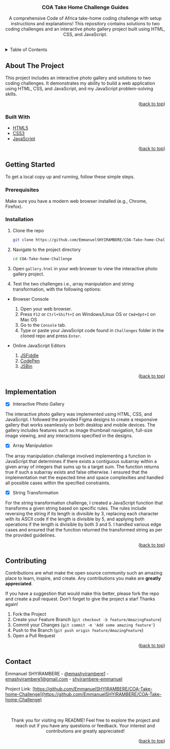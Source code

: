 <a name="readme-top"></a>

<!--
*** Thank you for visiting my README! Feel free to
*** explore the project and reach out if you have any questions or feedback.
*** our interest and contributions are greatly appreciated!
-->

<br />
<div align="center">

  <h3 align="center">COA Take Home Challenge Guides</h3>

  <p align="center">A comprehensive Code of Africa take-home coding challenge with setup instructions and explanations! This repository contains solutions to two coding challenges and an interactive photo gallery project built using HTML, CSS, and JavaScript.
    <br />
    <br />
  </p>
</div>

<!-- TABLE OF CONTENTS -->
<details>
  <summary>Table of Contents</summary>
  <ol>
    <li>
      <a href="#about-the-project">About The Project</a>
      <ul>
        <li><a href="#built-with">Built With</a></li>
      </ul>
    </li>
    <li>
      <a href="#getting-started">Getting Started</a>
      <ul>
        <li><a href="#prerequisites">Prerequisites</a></li>
        <li><a href="#installation">Installation</a></li>
      </ul>
    </li>
    <li><a href="#implementation">Implementation</a></li>
    <li><a href="#contributing">Contributing</a></li>
    <li><a href="#contact">Contact</a></li>
  </ol>
</details>

<!-- ABOUT THE PROJECT -->

## About The Project

This project includes an interactive photo gallery and solutions to two coding challenges. It demonstrates my ability to build a web application using HTML, CSS, and JavaScript, and my JavaScript problem-solving skills.

<p align="right">(<a href="#readme-top">back to top</a>)</p>

### Built With

- [HTML5][HTML5-url]
- [CSS3][CSS3-url]
- [JavaScript][JavaScript-url]

<p align="right">(<a href="#readme-top">back to top</a>)</p>

<!-- GETTING STARTED -->

## Getting Started

To get a local copy up and running, follow these simple steps.

### Prerequisites

Make sure you have a modern web browser installed (e.g., Chrome, Firefox).

### Installation

1. Clone the repo
   ```sh
   git clone https://github.com/EmmanuelSHYIRAMBERE/COA-Take-home-Challenge.git
   ```
2. Navigate to the project directory
   ```sh
   cd COA-Take-home-Challenge
   ```
3. Open `gallery.html` in your web browser to view the interactive photo gallery project.

4. Test the two challenges i.e., array manipulation and string transformation, with the following options:

- Browser Console

  1. Open your web browser.
  2. Press `F12` or `Ctrl+Shift+I` on Windows/Linux OS or `Cmd+Opt+I` on Mac OS
  3. Go to the `Console` tab.
  4. Type or paste your JavaScript code found in `Challenges` folder in the cloned repo and press `Enter`.

- Online JavaScript Editors

  1. [JSFiddle][JSFiddle-url]
  2. [CodePen][CodePen-url]
  3. [JSBin][JSBin-url]

<p align="right">(<a href="#readme-top">back to top</a>)</p>

<!-- USAGE EXAMPLES -->

## Implementation

- [x] Interactive Photo Gallery

The interactive photo gallery was implemented using HTML, CSS, and JavaScript. I followed the provided Figma designs to create a responsive gallery that works seamlessly on both desktop and mobile devices. The gallery includes features such as image thumbnail navigation, full-size image viewing, and any interactions specified in the designs.

- [x] Array Manipulation

The array manipulation challenge involved implementing a function in JavaScript that determines if there exists a contiguous subarray within a given array of integers that sums up to a target sum. The function returns true if such a subarray exists and false otherwise. I ensured that the implementation met the expected time and space complexities and handled all possible cases within the specified constraints.

- [x] String Transformation

For the string transformation challenge, I created a JavaScript function that transforms a given string based on specific rules. The rules include reversing the string if its length is divisible by 3, replacing each character with its ASCII code if the length is divisible by 5, and applying both operations if the length is divisible by both 3 and 5. I handled various edge cases and ensured that the function returned the transformed string as per the provided guidelines.

<p align="right">(<a href="#readme-top">back to top</a>)</p>

<!-- CONTRIBUTING -->

## Contributing

Contributions are what make the open source community such an amazing place to learn, inspire, and create. Any contributions you make are **greatly appreciated**.

If you have a suggestion that would make this better, please fork the repo and create a pull request.
Don't forget to give the project a star! Thanks again!

1. Fork the Project
2. Create your Feature Branch (`git checkout -b feature/AmazingFeature`)
3. Commit your Changes (`git commit -m 'Add some amazing feature'`)
4. Push to the Branch (`git push origin feature/AmazingFeature`)
5. Open a Pull Request

<p align="right">(<a href="#readme-top">back to top</a>)</p>

<!-- CONTACT -->

## Contact

Emmanuel SHYIRAMBERE - [@emashyirambere1](https://x.com/emashyirambere1) - emashyirambere1@gmail.com - [shyirambere-emmanuel](https://www.linkedin.com/in/shyirambere-emmanuel-584986289/)

Project Link: [https://github.com/EmmanuelSHYIRAMBERE/COA-Take-home-Challenge](https://github.com/EmmanuelSHYIRAMBERE/COA-Take-home-Challenge)

<p align="center"><br /><br />Thank you for visiting my README! Feel free to explore the project and reach out if you have any questions or feedback. Your interest and contributions are greatly appreciated!
    <br />
  </p>
<p align="right">(<a href="#readme-top">back to top</a>)</p>

<!-- MARKDOWN LINKS & IMAGES -->

[linkedin-url]: https://www.linkedin.com/in/shyirambere-emmanuel-584986289/
[HTML5-url]: https://html.com/html5/
[CSS3-url]: https://www.w3schools.com/css/
[JavaScript-url]: https://www.javascript.com/
[JSFiddle-url]: https://jsfiddle.net/
[CodePen-url]: https://codepen.io/
[JSBin-url]: https://jsbin.com/
